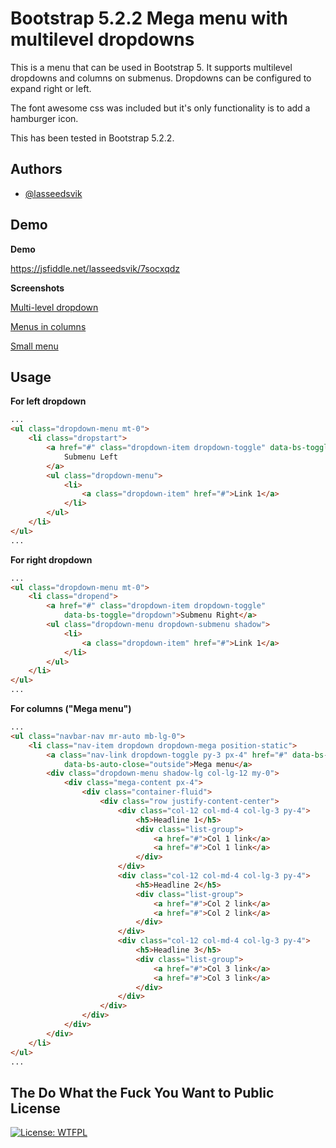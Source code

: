 
# Bootstrap 5.2.2 Mega menu with multilevel dropdowns   

This is a menu that can be used in Bootstrap 5. It supports multilevel dropdowns and columns on submenus. Dropdowns can be configured to expand right or left.

The font awesome css was included but it's only functionality is to add a hamburger icon.

This has been tested in Bootstrap 5.2.2. 


## Authors

- [@lasseedsvik](https://www.github.com/lasseedsvik)


## Demo

**Demo**

https://jsfiddle.net/lasseedsvik/7socxqdz

**Screenshots**


[Multi-level dropdown](https://lasseedsvik.se/images/bootstrap-menu/bootstrap-menu-1.png)

[Menus in columns](https://lasseedsvik.se/images/bootstrap-menu/bootstrap-menu-2.png)

[Small menu](https://lasseedsvik.se/images/bootstrap-menu/bootstrap-menu-3.png)





## Usage

**For left dropdown**

```HTML
...
<ul class="dropdown-menu mt-0">
    <li class="dropstart">
        <a href="#" class="dropdown-item dropdown-toggle" data-bs-toggle="dropdown">
            Submenu Left
        </a>
        <ul class="dropdown-menu">
            <li>
                <a class="dropdown-item" href="#">Link 1</a>
            </li>
        </ul>
    </li>
</ul>
...
```


**For right dropdown**

```HTML
...
<ul class="dropdown-menu mt-0">
    <li class="dropend">
        <a href="#" class="dropdown-item dropdown-toggle"
            data-bs-toggle="dropdown">Submenu Right</a>
        <ul class="dropdown-menu dropdown-submenu shadow">
            <li>
                <a class="dropdown-item" href="#">Link 1</a>
            </li>
        </ul>
    </li>
</ul>
...
```


**For columns ("Mega menu")**

```HTML
...
<ul class="navbar-nav mr-auto mb-lg-0">
    <li class="nav-item dropdown dropdown-mega position-static">
        <a class="nav-link dropdown-toggle py-3 px-4" href="#" data-bs-toggle="dropdown"
            data-bs-auto-close="outside">Mega menu</a>
        <div class="dropdown-menu shadow-lg col-lg-12 my-0">
            <div class="mega-content px-4">
                <div class="container-fluid">
                    <div class="row justify-content-center">
                        <div class="col-12 col-md-4 col-lg-3 py-4">
                            <h5>Headline 1</h5>
                            <div class="list-group">
                                <a href="#">Col 1 link</a>
                                <a href="#">Col 1 link</a>
                            </div>
                        </div>
                        <div class="col-12 col-md-4 col-lg-3 py-4">
                            <h5>Headline 2</h5>
                            <div class="list-group">
                                <a href="#">Col 2 link</a>
                                <a href="#">Col 2 link</a>
                            </div>
                        </div>
                        <div class="col-12 col-md-4 col-lg-3 py-4">
                            <h5>Headline 3</h5>
                            <div class="list-group">
                                <a href="#">Col 3 link</a>
                                <a href="#">Col 3 link</a>
                            </div>
                        </div>
                    </div>
                </div>
            </div>
        </div>
    </li>
</ul>
...
```

## The Do What the Fuck You Want to Public License

[![License: WTFPL](https://img.shields.io/badge/License-WTFPL-brightgreen.svg)](http://www.wtfpl.net/about/)    

